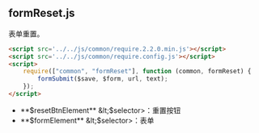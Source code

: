## formReset.js

表单重置。
```html
<script src='../../js/common/require.2.2.0.min.js'></script>
<script src='../../js/common/require.config.js'></script>
<script>
    require(["common", "formReset"], function (common, formReset) {
        formSubmit($save, $form, url, text);
    });
</script>
```
* **$resetBtnElement** &lt;$selector&gt;：重置按钮
* **$formElement** &lt;$selector&gt;：表单